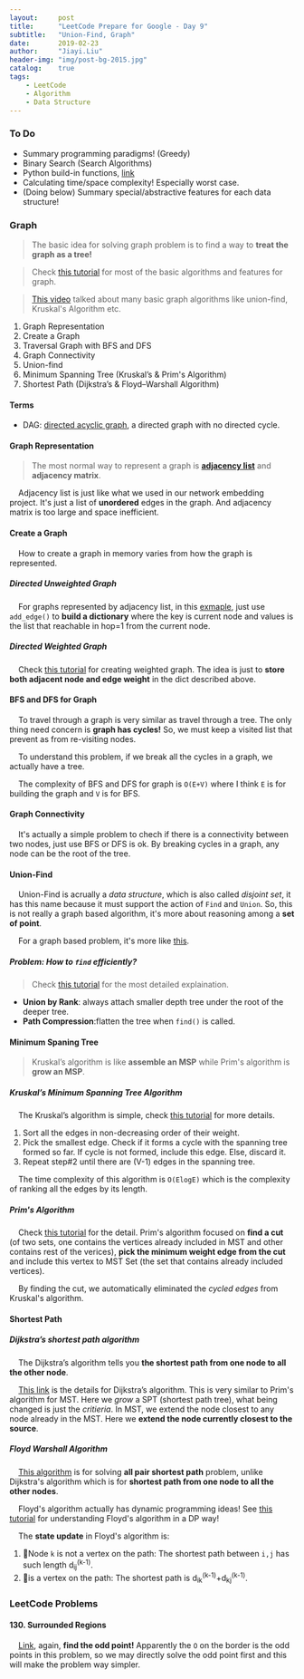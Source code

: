 ```yaml
---
layout:     post
title:      "LeetCode Prepare for Google - Day 9"
subtitle:   "Union-Find, Graph"
date:       2019-02-23
author:     "Jiayi.Liu"
header-img: "img/post-bg-2015.jpg"
catalog: 	true
tags:
    - LeetCode
    - Algorithm
    - Data Structure
---
```


### To Do

* Summary programming paradigms! (Greedy)
* Binary Search (Search Algorithms)
* Python build-in functions, [link](https://docs.python.org/2/library/functions.html)
* Calculating time/space complexity! Especially worst case.
* (Doing below) Summary special/abstractive features for each data structure!

### Graph

> The basic idea for solving graph problem is to find a way to **treat the graph as a tree!**

> Check [this tutorial](https://www.geeksforgeeks.org/graph-data-structure-and-algorithms/) for most of the basic algorithms and features for graph.

> [This video](https://www.youtube.com/watch?v=ufj5_bppBsA) talked about many basic graph algorithms like union-find, Kruskal's Algorithm etc.

1. Graph Representation
2. Create a Graph
3. Traversal Graph with BFS and DFS
4. Graph Connectivity
5. Union-find
6. Minimum Spanning Tree (Kruskal’s & Prim's Algorithm)
7. Shortest Path (Dijkstra’s & Floyd–Warshall Algorithm)

#### Terms

* DAG: [directed acyclic graph](https://en.wikipedia.org/wiki/Directed_acyclic_graph), a directed graph with no directed cycle.

#### Graph Representation

> The most normal way to represent a graph is **[adjacency list](https://en.wikipedia.org/wiki/Adjacency_list)** and **adjacency matrix**. 

&nbsp;&nbsp;&nbsp;&nbsp;Adjacency list is just like what we used in our network embedding project. It's just a list of **unordered** edges in the graph. And adjacency matrix is too large and space inefficient.

#### Create a Graph

&nbsp;&nbsp;&nbsp;&nbsp;How to create a graph in memory varies from how the graph is represented.

##### Directed Unweighted Graph

&nbsp;&nbsp;&nbsp;&nbsp;For graphs represented by adjacency list, in this [exmaple](https://www.geeksforgeeks.org/union-find/), just use `add_edge()` to **build a dictionary** where the key is current node and values is the list that reachable in hop=1 from the current node.

##### Directed Weighted Graph

&nbsp;&nbsp;&nbsp;&nbsp;Check [this tutorial](https://www.geeksforgeeks.org/prims-mst-for-adjacency-list-representation-greedy-algo-6/) for creating weighted graph. The idea is just to **store both adjacent node and edge weight** in the dict described above. 

#### BFS and DFS for Graph

&nbsp;&nbsp;&nbsp;&nbsp;To travel through a graph is very similar as travel through a tree. The only thing need concern is **graph has cycles!** So, we must keep a visited list that prevent as from re-visiting nodes.

&nbsp;&nbsp;&nbsp;&nbsp;To understand this problem, if we break all the cycles in a graph, we actually have a tree.

&nbsp;&nbsp;&nbsp;&nbsp;The complexity of BFS and DFS for graph is `O(E+V)` where I think `E` is for building the graph and `V` is for BFS.

#### Graph Connectivity

&nbsp;&nbsp;&nbsp;&nbsp;It's actually a simple problem to chech if there is a connectivity between two nodes, just use BFS or DFS is ok. By breaking cycles in a graph, any node can be the root of the tree.

#### Union-Find

&nbsp;&nbsp;&nbsp;&nbsp;Union-Find is acrually a *data structure*, which is also called *disjoint set*, it has this name because it must support the action of `Find` and `Union`. So, this is not really a graph based algorithm, it's more about reasoning among a **set of point**.

&nbsp;&nbsp;&nbsp;&nbsp;For a graph based problem, it's more like [this](https://leetcode.com/problems/evaluate-division/discuss/88175/9-lines-%22Floydu2013Warshall%22-in-Python).

##### Problem: How to `find` efficiently?

> Check [this tutorial](https://www.geeksforgeeks.org/union-find-algorithm-set-2-union-by-rank/) for the most detailed explaination.

* **Union by Rank**: always attach smaller depth tree under the root of the deeper tree.
* **Path Compression**:flatten the tree when `find()` is called.

#### Minimum Spaning Tree

> Kruskal’s algorithm is like **assemble an MSP** while Prim's algorithm is **grow an MSP**.

##### Kruskal’s Minimum Spanning Tree Algorithm

&nbsp;&nbsp;&nbsp;&nbsp;The Kruskal’s algorithm is simple, check [this tutorial](https://www.geeksforgeeks.org/?p=26604/) for more details.

1. Sort all the edges in non-decreasing order of their weight.
2. Pick the smallest edge. Check if it forms a cycle with the spanning tree formed so far. If cycle is not formed, include this edge. Else, discard it.
3. Repeat step#2 until there are (V-1) edges in the spanning tree.

&nbsp;&nbsp;&nbsp;&nbsp;The time complexity of this algorithm is `O(ElogE)` which is the complexity of ranking all the edges by its length.

##### Prim's Algorithm

&nbsp;&nbsp;&nbsp;&nbsp;Check [this tutorial](https://www.geeksforgeeks.org/prims-minimum-spanning-tree-mst-greedy-algo-5/) for the detail. Prim's algorithm focused on **find a cut** (of two sets, one contains the vertices already included in MST and other contains rest of the verices), **pick the minimum weight edge from the cut** and include this vertex to MST Set (the set that contains already included vertices).

&nbsp;&nbsp;&nbsp;&nbsp;By finding the cut, we automatically eliminated the *cycled edges* from Kruskal's algorithm.

#### Shortest Path

##### Dijkstra’s shortest path algorithm

&nbsp;&nbsp;&nbsp;&nbsp;The Dijkstra’s algorithm tells you **the shortest path from one node to all the other node**.

&nbsp;&nbsp;&nbsp;&nbsp;[This link](https://www.geeksforgeeks.org/dijkstras-shortest-path-algorithm-greedy-algo-7/) is the details for Dijkstra’s algorithm. This is very similar to Prim's algorithm for MST. Here we *grow* a SPT (shortest path tree), what being changed is just the *critieria*. In MST, we extend the node closest to any node already in the MST. Here we **extend the node currently closest to the source**.

##### Floyd Warshall Algorithm

&nbsp;&nbsp;&nbsp;&nbsp;[This algorithm](https://www.geeksforgeeks.org/floyd-warshall-algorithm-dp-16/) is for solving **all pair shortest path** problem, unlike Dijkstra's algorithm which is for **shortest path from one node to all the other nodes**.

&nbsp;&nbsp;&nbsp;&nbsp;Floyd's algorithm actually has dynamic programming ideas! See [this tutorial](http://home.cse.ust.hk/faculty/golin/COMP271Sp03/Notes/MyL15.pdf) for understanding Floyd's algorithm in a DP way! 

&nbsp;&nbsp;&nbsp;&nbsp;The **state update** in Floyd's algorithm is:

1. Node `k` is not a vertex on the path: The shortest path between `i,j` has such length d<sub>ij</sub><sup>(k-1)</sup>.
2. is a vertex on the path: The shortest path is d<sub>ik</sub><sup>(k-1)</sup>+d<sub>kj</sub><sup>(k-1)</sup>.

### LeetCode Problems

#### 130. Surrounded Regions

&nbsp;&nbsp;&nbsp;&nbsp;[Link](https://leetcode.com/problems/surrounded-regions/discuss/41630/9-lines-Python-148-ms), again, **find the odd point!** Apparently the `O` on the border is the odd points in this problem, so we may directly solve the odd point first and this will make the problem way simpler.